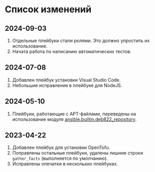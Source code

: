 # Список изменений

## 2024-09-03

1. Отдельные плейбуки стали ролями. Это должно упростить их использование.
1. Начата работа по написанию автоматических тестов.

## 2024-07-08

1. Добавлен плейбук установки Visual Studio Code.
1. Небольшие исправления в плейбуке для NodeJS.

## 2024-05-10

1. Плейбуки, работающие с APT-файлами, переведены на использование модуля [ansible.builtin.deb822_repository](https://docs.ansible.com/ansible/latest/collections/ansible/builtin/deb822_repository_module.html).

## 2023-04-22

1. Добавлен плейбук для установки OpenTofu.
1. Поправлены остальные плейбуки, удалены лишние строки `gather_facts` (выполняется по умолчанию).
1. Исправлены опечатки в нескольких плейбуках.
